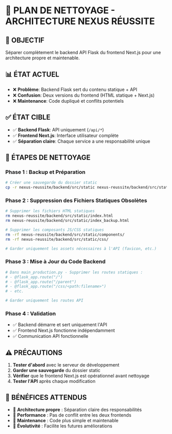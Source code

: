 # 🧹 PLAN DE NETTOYAGE - ARCHITECTURE NEXUS RÉUSSITE

## 🎯 OBJECTIF
Séparer complètement le backend API Flask du frontend Next.js pour une architecture propre et maintenable.

## 📊 ÉTAT ACTUEL
- ❌ **Problème**: Backend Flask sert du contenu statique + API
- ❌ **Confusion**: Deux versions du frontend (HTML statique + Next.js)
- ❌ **Maintenance**: Code dupliqué et conflits potentiels

## ✅ ÉTAT CIBLE
- ✅ **Backend Flask**: API uniquement (`/api/*`)
- ✅ **Frontend Next.js**: Interface utilisateur complète
- ✅ **Séparation claire**: Chaque service a une responsabilité unique

## 🔧 ÉTAPES DE NETTOYAGE

### Phase 1 : Backup et Préparation
```bash
# Créer une sauvegarde du dossier static
cp -r nexus-reussite/backend/src/static nexus-reussite/backend/src/static_backup
```

### Phase 2 : Suppression des Fichiers Statiques Obsolètes
```bash
# Supprimer les fichiers HTML statiques
rm nexus-reussite/backend/src/static/index.html
rm nexus-reussite/backend/src/static/index_backup.html

# Supprimer les composants JS/CSS statiques
rm -rf nexus-reussite/backend/src/static/components/
rm -rf nexus-reussite/backend/src/static/css/

# Garder uniquement les assets nécessaires à l'API (favicon, etc.)
```

### Phase 3 : Mise à Jour du Code Backend
```python
# Dans main_production.py - Supprimer les routes statiques :
# - @flask_app.route("/")
# - @flask_app.route("/parent")
# - @flask_app.route("/css/<path:filename>")
# - etc.

# Garder uniquement les routes API
```

### Phase 4 : Validation
- ✅ Backend démarre et sert uniquement l'API
- ✅ Frontend Next.js fonctionne indépendamment
- ✅ Communication API fonctionnelle

## ⚠️ PRÉCAUTIONS
1. **Tester d'abord** avec le serveur de développement
2. **Garder une sauvegarde** du dossier static
3. **Vérifier** que le frontend Next.js est opérationnel avant nettoyage
4. **Tester l'API** après chaque modification

## 🎯 BÉNÉFICES ATTENDUS
- 🧹 **Architecture propre** : Séparation claire des responsabilités
- 🚀 **Performance** : Pas de conflit entre les deux frontends
- 🔧 **Maintenance** : Code plus simple et maintenable
- 📱 **Évolutivité** : Facilite les futures améliorations
